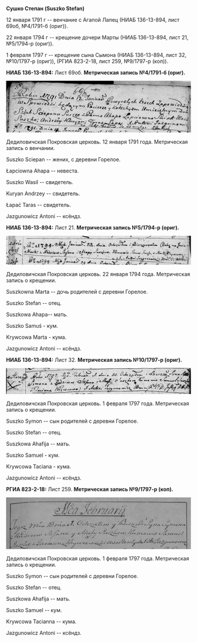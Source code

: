 **Сушко Степан (Suszko Stefan)**

12 января 1791 г -- венчание с Агапой Лапец (НИАБ 136-13-894, лист 69об,
№4/1791-б (ориг)).

22 января 1794 г -- крещение дочери Марты (НИАБ 136-13-894, лист 21,
№5/1794-р (ориг)).

1 февраля 1797 г -- крещение сына Сымона (НИАБ 136-13-894, лист 32,
№10/1797-р (ориг)), (РГИА 823-2-18, лист 259, №9/1797-р (коп)).

**НИАБ 136-13-894:** Лист 69об. **Метрическая запись №4/1791-б (ориг).**

![](./media/81a867e98cd004803f8ac4e0b01405be1f30549a.png)

Дедиловичская Покровская церковь. 12 января 1791 года. Метрическая
запись о венчании.

Suszko Sciepan -- жених, с деревни Горелое.

Łapciowna Ahapa -- невеста.

Suszko Wasil -- свидетель.

Kuryan Andrzey -- свидетель.

Łapać Taras -- свидетель.

Jazgunowicz Antoni -- ксёндз.

**НИАБ 136-13-894:** Лист 21. **Метрическая запись №5/1794-р (ориг).**

![](./media/d9468d5e94ac29dabea13fdf570805d0413d6d94.png)

Дедиловичская Покровская церковь. 22 января 1794 года. Метрическая
запись о крещении.

Suszkowna Marta -- дочь родителей с деревни Горелое.

Suszko Stefan -- отец.

Suszkowa Ahapa-- мать.

Suszko Samuś - кум.

Krywcowa Marta - кума.

Jazgunowicz Antoni -- ксёндз.

**НИАБ 136-13-894:** Лист 32. **Метрическая запись №10/1797-р (ориг).**

![](./media/b7fc6442226be81b9b83eefc5d57b445c6ebd593.png)

Дедиловичская Покровская церковь. 1 февраля 1797 года. Метрическая
запись о крещении.

Suszko Symon -- сын родителей с деревни Горелое.

Suszko Stefan -- отец.

Suszkowa Ahafija -- мать.

Suszko Samuel - кум.

Krywcowa Taciana - кума.

Jazgunowicz Antoni -- ксёндз.

**РГИА 823-2-18:** Лист 259. **Метрическая запись №9/1797-р (коп).**

![](./media/f57b56b3d53136894de347fcd1ec74b44eb927c9.png)

Дедиловичская Покровская церковь. 1 февраля 1797 года. Метрическая
запись о крещении.

Suszko Symon -- сын родителей с деревни Горелое.

Suszko Stefan -- отец.

Suszkowa Ahafija -- мать.

Suszko Samuel -- кум.

Krywcowa Tacianna -- кума.

Jazgunowicz Antoni -- ксёндз.
